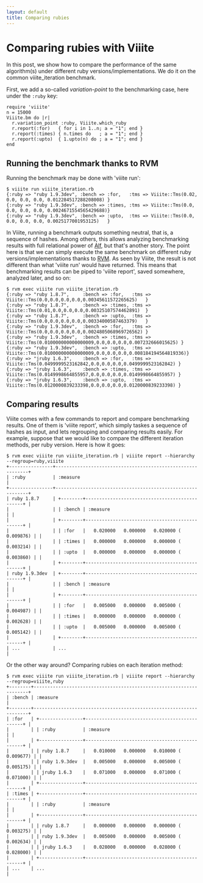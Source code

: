 ```yaml
---
layout: default
title: Comparing rubies
---
```

# Comparing rubies with Viiite

In this post, we show how to compare the performance of the same algorithm(s) under different ruby versions/implementations. We do it on the common viiite_iteration benchmark.

First, we add a so-called *variation-point* to the benchmarking case, here under the `:ruby` key:

    require 'viiite'
    n = 15000
    Viiite.bm do |r|
      r.variation_point :ruby, Viiite.which_ruby
      r.report(:for)   { for i in 1..n; a = "1"; end }
      r.report(:times) { n.times do   ; a = "1"; end }
      r.report(:upto)  { 1.upto(n) do ; a = "1"; end }
    end

## Running the benchmark thanks to RVM 

Running the benchmark may be done with 'viiite run':

    $ viiite run viiite_iteration.rb
    {:ruby => "ruby 1.9.3dev", :bench => :for,   :tms => Viiite::Tms(0.02, 0.0, 0.0, 0.0, 0.012284517288208008) }
    {:ruby => "ruby 1.9.3dev", :bench => :times, :tms => Viiite::Tms(0.0,  0.0, 0.0, 0.0, 0.0024671554565429688)}
    {:ruby => "ruby 1.9.3dev", :bench => :upto,  :tms => Viiite::Tms(0.0,  0.0, 0.0, 0.0, 0.0025177001953125)   }

In Viiite, running a benchmark outputs something neutral, that is, a sequence of hashes. Among others, this allows analyzing benchmarking results with full relational power of [Alf](http://blambeau.github.com/alf), but that's another story. The point here is that we can simply execute the same benchmark on different ruby versions/implementations thanks to [RVM](http://beginrescueend.com/rvm/install/). As seen by Viiite, the result is not different than what 'viiite run' would have returned. This means that benchmarking results can be piped to 'viiite report', saved somewhere, analyzed later, and so on:

    $ rvm exec viiite run viiite_iteration.rb
    {:ruby => "ruby 1.8.7",     :bench => :for,   :tms => Viiite::Tms(0.0,0.0,0.0,0.0,0.00345611572265625)   }
    {:ruby => "ruby 1.8.7",     :bench => :times, :tms => Viiite::Tms(0.01,0.0,0.0,0.0,0.00325107574462891)  }
    {:ruby => "ruby 1.8.7",     :bench => :upto,  :tms => Viiite::Tms(0.0,0.0,0.0,0.0,0.00334000587463379)   }
    {:ruby => "ruby 1.9.3dev",  :bench => :for,   :tms => Viiite::Tms(0.0,0.0,0.0,0.0,0.0024805068969726562) }
    {:ruby => "ruby 1.9.3dev",  :bench => :times, :tms => Viiite::Tms(0.010000000000000009,0.0,0.0,0.0,0.007232666015625) }
    {:ruby => "ruby 1.9.3dev",  :bench => :upto,  :tms => Viiite::Tms(0.010000000000000009,0.0,0.0,0.0,0.008184194564819336)}
    {:ruby => "jruby 1.6.3",    :bench => :for,   :tms => Viiite::Tms(0.0499999523162842,0.0,0.0,0.0,0.0499999523162842) }
    {:ruby => "jruby 1.6.3",    :bench => :times, :tms => Viiite::Tms(0.0149998664855957,0.0,0.0,0.0,0.0149998664855957) }
    {:ruby => "jruby 1.6.3",    :bench => :upto,  :tms => Viiite::Tms(0.0120000839233398,0.0,0.0,0.0,0.0120000839233398) }

## Comparing results

Viiite comes with a few commands to report and compare benchmarking results. One of them is 'viiite report', which simply taskes a sequence of hashes as input, and lets regrouping and comparing results easily. For example, suppose that we would like to compare the different iteration methods, per ruby version. Here is how it goes:

    $ rvm exec viiite run viiite_iteration.rb | viiite report --hierarchy --regroup=ruby,viiite
    +----------------+------------------------------------------------------------+
    | :ruby          | :measure                                                   |
    +----------------+------------------------------------------------------------+
    | ruby 1.8.7     | +--------+-----------------------------------------------+ |
    |                | | :bench | :measure                                      | |
    |                | +--------+-----------------------------------------------+ |
    |                | | :for   |   0.020000   0.000000   0.020000 (  0.009876) | |
    |                | | :times |   0.000000   0.000000   0.000000 (  0.003214) | |
    |                | | :upto  |   0.000000   0.000000   0.000000 (  0.003860) | |
    |                | +--------+-----------------------------------------------+ |
    | ruby 1.9.3dev  | +--------+-----------------------------------------------+ |
    |                | | :bench | :measure                                      | |
    |                | +--------+-----------------------------------------------+ |
    |                | | :for   |   0.005000   0.000000   0.005000 (  0.004987) | |
    |                | | :times |   0.000000   0.000000   0.000000 (  0.002628) | |
    |                | | :upto  |   0.005000   0.000000   0.005000 (  0.005142) | |
    |                | +--------+-----------------------------------------------+ |
    | ...            | ...                                                        |

Or the other way around? Comparing rubies on each iteration method:

    $ rvm exec viiite run viiite_iteration.rb | viiite report --hierarchy --regroup=viiite,ruby
    +--------+--------------------------------------------------------------------+
    | :bench | :measure                                                           |
    +--------+--------------------------------------------------------------------+
    | :for   | +----------------+-----------------------------------------------+ |
    |        | | :ruby          | :measure                                      | |
    |        | +----------------+-----------------------------------------------+ |
    |        | | ruby 1.8.7     |   0.010000   0.000000   0.010000 (  0.009677) | |
    |        | | ruby 1.9.3dev  |   0.005000   0.000000   0.005000 (  0.005175) | |
    |        | | jruby 1.6.3    |   0.071000   0.000000   0.071000 (  0.071000) | |
    |        | +----------------+-----------------------------------------------+ |
    | :times | +----------------+-----------------------------------------------+ |
    |        | | :ruby          | :measure                                      | |
    |        | +----------------+-----------------------------------------------+ |
    |        | | ruby 1.8.7     |   0.000000   0.000000   0.000000 (  0.003275) | |
    |        | | ruby 1.9.3dev  |   0.005000   0.000000   0.005000 (  0.002634) | |
    |        | | jruby 1.6.3    |   0.028000   0.000000   0.028000 (  0.028000) | |
    |        | +----------------+-----------------------------------------------+ |
    | ...    | ...                                                                |

